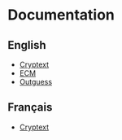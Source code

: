 <h1>Documentation</h1>

<h2>English</h2>

- <a href="/cryptext/en/readme.md">Cryptext</a>
- <a href="/ecm/en/readme.md">ECM</a>
- <a href="/outguess/en/readme.md">Outguess</a>

<h2>Français</h2>

- <a href="/cryptext/fr/readme.md">Cryptext</a>
